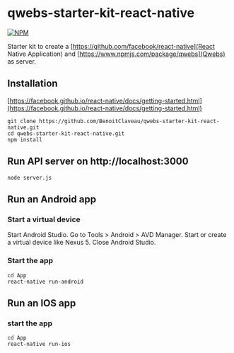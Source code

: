 # qwebs-starter-kit-react-native

 [![NPM][npm-image]][npm-url]
 
Starter kit to create a [https://github.com/facebook/react-native](React Native Application) and [https://www.npmjs.com/package/qwebs](Qwebs) as server.

## Installation

[https://facebook.github.io/react-native/docs/getting-started.html](https://facebook.github.io/react-native/docs/getting-started.html)

```shell
git clone https://github.com/BenoitClaveau/qwebs-starter-kit-react-native.git
cd qwebs-starter-kit-react-native.git
npm install
```

## Run API server on http://localhost:3000

```shell
node server.js
```

## Run an Android app

### Start a virtual device

Start Android Studio.
Go to Tools > Android > AVD Manager.
Start or create a virtual device like Nexus 5.
Close Android Studio.

### Start the app

```shell
cd App
react-native run-android
```

## Run an IOS app

### start the app

```shell
cd App
react-native run-ios
```



[npm-image]: https://img.shields.io/npm/v/qwebs-starter-kit-react-native.svg
[npm-url]: https://npmjs.org/package/qwebs-starter-kit-react-native
